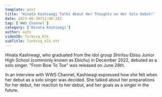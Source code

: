 ```yaml
---
template: post
title: 'Hinata Kashiwagi Talks About Her Thoughts on Her Solo Debut!'
date: 2023-06-30T12:00:24Z
tag: ['WWS Channel']
category: ['Hinata Kashiwagi']
author: auto 
videoID: Turbcvq_klk
subTitle: Turbcvq_klk.vtt
---
```

Hinata Kashiwagi, who graduated from the idol group Shiritsu Ebisu Junior High School (commonly known as Ebichu) in December 2022, debuted as a solo singer. "From Bow To Toe" was released on June 28th.

In an interview with WWS Channel, Kashiwagi expressed how she felt when her debut as a solo singer was decided. She talked about her preparations for her debut, her reaction to her debut, and her goals as a singer in the future.